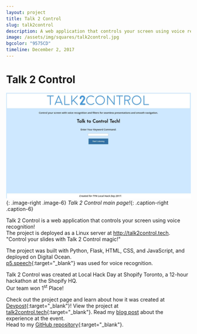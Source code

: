 ```yaml
---
layout: project
title: Talk 2 Control
slug: talk2control
description: A web application that controls your screen using voice recognition!
image: /assets/img/squares/talk2control.jpg
bgcolor: "9575CD"
timeline: December 2, 2017
---
```


# Talk 2 Control

![Talk 2 Control](/assets/img/talk2control1-min.jpg){: .image-right .image-6}
*Talk 2 Control main page!*{: .caption-right .caption-6}

Talk 2 Control is a web application that controls your screen using voice recognition!  
The project is deployed as a Linux server at http://talk2control.tech.  
"Control your slides with Talk 2 Control magic!"  

The project was built with Python, Flask, HTML, CSS, and JavaScript, and deployed on Digital Ocean.  
[p5.speech](http://ability.nyu.edu/p5.js-speech/){:target="_blank"} was used for voice recognition.  

Talk 2 Control was created at Local Hack Day at Shopify Toronto, a 12-hour hackathon at the Shopify HQ.  
Our team won 1<sup>st</sup> Place!  


Check out the project page and learn about how it was created at [Devpost](https://devpost.com/software/talk2control-9vzc1s){:target="_blank"}!
View the project at [talk2control.tech](http://talk2control.tech){:target="_blank"}.
Read my [blog post](/2017/12/talk-to-control-tech) about the experience at the event.  
Head to my [GitHub repository](https://github.com/WilliamLQin/talk2control){:target="_blank"}.